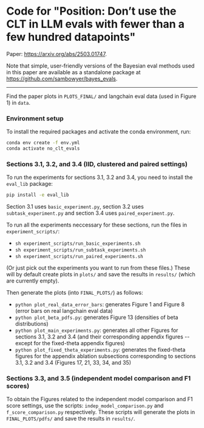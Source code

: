 # Code for "Position: Don’t use the CLT in LLM evals with fewer than a few hundred datapoints"

Paper: https://arxiv.org/abs/2503.01747.

Note that simple, user-friendly versions of the Bayesian eval methods used in this paper are available as a standalone package at https://github.com/sambowyer/bayes_evals.

--------

Find the paper plots in `PLOTS_FINAL/` and langchain eval data (used in Figure 1) in `data`.

### Environment setup
To install the required packages and activate the conda environment, run:
```bash
conda env create -f env.yml
conda activate no_clt_evals
```

### Sections 3.1, 3.2, and 3.4 (IID, clustered and paired settings)
To run the experiments for sections 3.1, 3.2 and 3.4, you need to install the `eval_lib` package:

```bash
pip install -e eval_lib
```

Section 3.1 uses `basic_experiment.py`, section 3.2 uses `subtask_experiment.py` and section 3.4 uses `paired_experiment.py`.

To run all the experiments neccessary for these sections, run the files in `experiment_scripts/`:
- `sh experiment_scripts/run_basic_experiments.sh`
- `sh experiment_scripts/run_subtask_experiments.sh`
- `sh experiment_scripts/run_paired_experiments.sh`

(Or just pick out the experiments you want to run from these files.)
These will by default create plots in `plots/` and save the results in `results/` (which are currently empty).

Then generate the plots (into `FINAL_PLOTS/`) as follows:
- `python plot_real_data_error_bars`: generates Figure 1 and Figure 8 (error bars on real langchain eval data)
- `python plot_beta_pdfs.py`: generates Figure 13 (densities of beta distributions)
- `python plot_main_experiments.py`: generates all other Figures for sections 3.1, 3.2 and 3.4 (and their corresponding appendix figures -- except for the fixed-theta appendix figures)
- `python plot_fixed_theta_experiments.py`: generates the fixed-theta figures for the appendix ablation subsections corresponding to sections 3.1, 3.2 and 3.4 (Figures 17, 21, 33, 34, and 35)


### Sections 3.3, and 3.5 (independent model comparison and F1 scores)
To obtain the Figures related to the independent model comparison and F1 score settings, use the scripts: `indep_model_comparison.py` and `f_score_comparison.py` respectively. These scripts will generate the plots in `FINAL_PLOTS/pdfs/` and save the results in `results/`.
